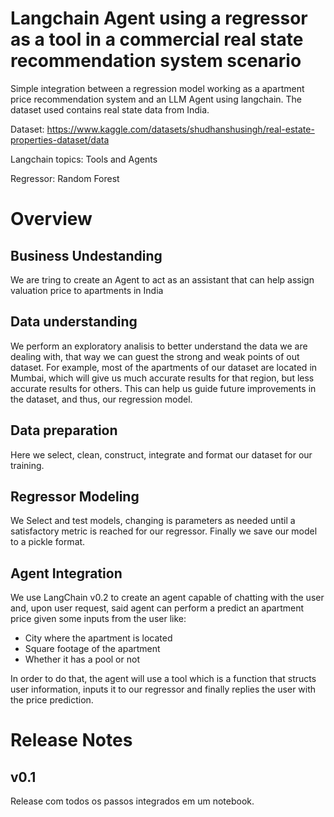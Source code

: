 # Langchain Agent using a regressor as a tool in a commercial real state recommendation system scenario

Simple integration between a regression model working as a apartment price recommendation system and an LLM Agent using langchain. The dataset used contains real state data from India.

Dataset: https://www.kaggle.com/datasets/shudhanshusingh/real-estate-properties-dataset/data

Langchain topics: Tools and Agents

Regressor: Random Forest

# Overview

## Business Undestanding

We are tring to create an Agent to act as an assistant that can help assign valuation price to apartments in India

## Data understanding

We perform an exploratory analisis to better understand the data we are dealing with, that way we can guest the strong and weak points of out dataset. For example, most of the apartments of our dataset are located in Mumbai, which will give us much accurate results for that region, but less accurate results for others. This can help us guide future improvements in the dataset, and thus, our regression model.

## Data preparation

Here we select, clean, construct, integrate and format our dataset for our training.

## Regressor Modeling

We Select and test models, changing is parameters as needed until a satisfactory metric is reached for our regressor. Finally we save our model to a pickle format. 

## Agent Integration

We use LangChain v0.2 to create an agent capable of chatting with the user and, upon user request, said agent can perform a predict an apartment price given some inputs from the user like:

- City where the apartment is located
- Square footage of the apartment
- Whether it has a pool or not 

In order to do that, the agent will use a tool which is a function that structs user information, inputs it to our regressor and finally replies the user with the price prediction.



# Release Notes

## v0.1

Release com todos os passos integrados em um notebook.






